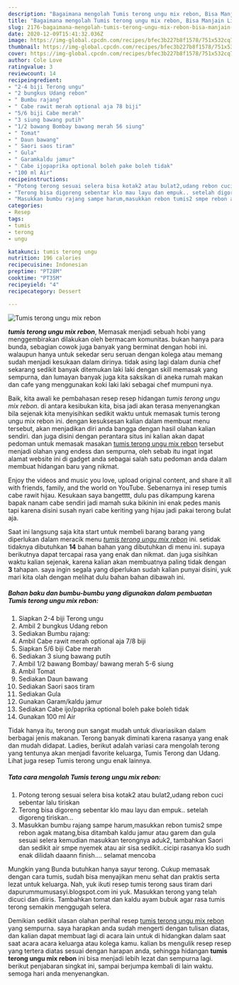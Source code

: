 ```yaml
---
description: "Bagaimana mengolah Tumis terong ungu mix rebon, Bisa Manjain Lidah"
title: "Bagaimana mengolah Tumis terong ungu mix rebon, Bisa Manjain Lidah"
slug: 2176-bagaimana-mengolah-tumis-terong-ungu-mix-rebon-bisa-manjain-lidah
date: 2020-12-09T15:41:32.036Z
image: https://img-global.cpcdn.com/recipes/bfec3b227b8f1578/751x532cq70/tumis-terong-ungu-mix-rebon-foto-resep-utama.jpg
thumbnail: https://img-global.cpcdn.com/recipes/bfec3b227b8f1578/751x532cq70/tumis-terong-ungu-mix-rebon-foto-resep-utama.jpg
cover: https://img-global.cpcdn.com/recipes/bfec3b227b8f1578/751x532cq70/tumis-terong-ungu-mix-rebon-foto-resep-utama.jpg
author: Cole Love
ratingvalue: 3
reviewcount: 14
recipeingredient:
- "2-4 biji Terong ungu"
- "2 bungkus Udang rebon"
- " Bumbu rajang"
- " Cabe rawit merah optional aja 78 biji"
- "5/6 biji Cabe merah"
- "3 siung bawang putih"
- "1/2 bawang Bombay bawang merah 56 siung"
- " Tomat"
- " Daun bawang"
- " Saori saos tiram"
- " Gula"
- " Garamkaldu jamur"
- " Cabe ijopaprika optional boleh pake boleh tidak"
- "100 ml Air"
recipeinstructions:
- "Potong terong sesuai selera bisa kotak2 atau bulat2,udang rebon cuci sebentar lalu tiriskan"
- "Terong bisa digoreng sebentar klo mau layu dan empuk.. setelah digoreng tiriskan..."
- "Masukkan bumbu rajang sampe harum,masukkan rebon tumis2 smpe rebon agak matang,bisa ditambah kaldu jamur atau garem dan gula sesuai selera kemudian masukkan terongnya aduk2, tambahkan Saori dan sedikit air smpe nyemek atau air sisa sedikit..cicipi rasanya klo sudh enak dilidah daaann finish.... selamat mencoba"
categories:
- Resep
tags:
- tumis
- terong
- ungu

katakunci: tumis terong ungu 
nutrition: 196 calories
recipecuisine: Indonesian
preptime: "PT28M"
cooktime: "PT35M"
recipeyield: "4"
recipecategory: Dessert

---
```



![Tumis terong ungu mix rebon](https://img-global.cpcdn.com/recipes/bfec3b227b8f1578/751x532cq70/tumis-terong-ungu-mix-rebon-foto-resep-utama.jpg)

<b><i>tumis terong ungu mix rebon</i></b>, Memasak menjadi sebuah hobi yang menggembirakan dilakukan oleh bermacam komunitas. bukan hanya para bunda, sebagian cowok juga banyak yang berminat dengan hobi ini. walaupun hanya untuk sekedar seru seruan dengan kolega atau memang sudah menjadi kesukaan dalam dirinya. tidak asing lagi dalam dunia chef sekarang sedikit banyak ditemukan laki laki dengan skill memasak yang sempurna, dan lumayan banyak juga kita saksikan di aneka rumah makan dan cafe yang menggunakan koki laki laki sebagai chef mumpuni nya.

Baik, kita awali ke pembahasan resep resep hidangan <i>tumis terong ungu mix rebon</i>. di antara kesibukan kita, bisa jadi akan terasa menyenangkan bila sejenak kita menyisihkan sedikit waktu untuk memasak tumis terong ungu mix rebon ini. dengan kesuksesan kalian dalam membuat menu tersebut, akan menjadikan diri anda bangga dengan hasil olahan kalian sendiri. dan juga disini dengan perantara situs ini kalian akan dapat pedoman untuk memasak masakan <u>tumis terong ungu mix rebon</u> tersebut menjadi olahan yang endess dan sempurna, oleh sebab itu ingat ingat alamat website ini di gadget anda sebagai salah satu pedoman anda dalam membuat hidangan baru yang nikmat.

Enjoy the videos and music you love, upload original content, and share it all with friends, family, and the world on YouTube. Sebenarnya ini resep tumis cabe rawit hijau. Kesukaan saya bangetttt, dulu pas dikampung karena bapak nanam cabe sendiri jadi mamah suka bikinin ini enak pedes manis tapi karena disini susah nyari cabe keriting yang hijau jadi pakai terong bulat aja.


Saat ini langsung saja kita start untuk membeli barang barang yang diperlukan dalam meracik menu <u><i>tumis terong ungu mix rebon</i></u> ini. setidak tidaknya dibutuhkan <b>14</b> bahan bahan yang dibutuhkan di menu ini. supaya berikutnya dapat tercapai rasa yang enak dan nikmat. dan juga sisihkan waktu kalian sejenak, karena kalian akan membuatnya paling tidak dengan <b>3</b> tahapan. saya ingin segala yang diperlukan sudah kalian punyai disini, yuk mari kita olah dengan melihat dulu bahan bahan dibawah ini.

<!--inarticleads1-->

##### Bahan baku dan bumbu-bumbu yang digunakan dalam pembuatan Tumis terong ungu mix rebon:

1. Siapkan 2-4 biji Terong ungu
1. Ambil 2 bungkus Udang rebon
1. Sediakan  Bumbu rajang:
1. Ambil  Cabe rawit merah optional aja 7/8 biji
1. Siapkan 5/6 biji Cabe merah
1. Sediakan 3 siung bawang putih
1. Ambil 1/2 bawang Bombay/ bawang merah 5-6 siung
1. Ambil  Tomat
1. Sediakan  Daun bawang
1. Sediakan  Saori saos tiram
1. Sediakan  Gula
1. Gunakan  Garam/kaldu jamur
1. Sediakan  Cabe ijo/paprika optional boleh pake boleh tidak
1. Gunakan 100 ml Air


Tidak hanya itu, terong pun sangat mudah untuk divariasikan dalam berbagai jenis makanan. Terong banyak diminati karena rasanya yang enak dan mudah didapat. Ladies, berikut adalah variasi cara mengolah terong yang tentunya akan menjadi favorite keluarga, Tumis Terong dan Udang. Lihat juga resep Tumis terong ungu enak lainnya. 

<!--inarticleads2-->

##### Tata cara mengolah Tumis terong ungu mix rebon:

1. Potong terong sesuai selera bisa kotak2 atau bulat2,udang rebon cuci sebentar lalu tiriskan
1. Terong bisa digoreng sebentar klo mau layu dan empuk.. setelah digoreng tiriskan...
1. Masukkan bumbu rajang sampe harum,masukkan rebon tumis2 smpe rebon agak matang,bisa ditambah kaldu jamur atau garem dan gula sesuai selera kemudian masukkan terongnya aduk2, tambahkan Saori dan sedikit air smpe nyemek atau air sisa sedikit..cicipi rasanya klo sudh enak dilidah daaann finish.... selamat mencoba


Mungkin yang Bunda butuhkan hanya sayur terong. Cukup memasak dengan cara tumis, sudah bisa menyajikan menu sehat dan praktis serta lezat untuk keluarga. Nah, yuk ikuti resep tumis terong saus tiram dari dapurummumusasyi.blogspot.com ini yuk. Masukkan terong yang telah dicuci dan diiris. Tambahkan tomat dan kaldu ayam bubuk agar rasa tumis terong semakin menggugah selera. 

Demikian sedikit ulasan olahan perihal resep <u>tumis terong ungu mix rebon</u> yang sempurna. saya harapkan anda sudah mengerti dengan tulisan diatas, dan kalian dapat membuat lagi di acara lain untuk di hidangkan dalam saat saat acara acara keluarga atau kolega kamu. kalian bs mengulik resep resep yang tertera diatas sesuai dengan harapan anda, sehingga hidangan <b>tumis terong ungu mix rebon</b> ini bisa menjadi lebih lezat dan sempurna lagi. berikut penjabaran singkat ini, sampai berjumpa kembali di lain waktu. semoga hari anda menyenangkan.
